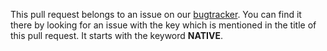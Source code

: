 This pull request belongs to an issue on our [bugtracker](https://issues.integreat-app.de/).
You can find it there by looking for an issue with the key which is mentioned in the title of this pull request.
It starts with the keyword **NATIVE**.
